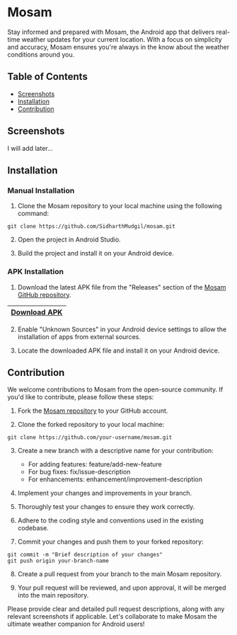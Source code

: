 # Mosam

Stay informed and prepared with Mosam, the Android app that delivers real-time weather updates for your current location. With a focus on simplicity and accuracy, Mosam ensures you're always in the know about the weather conditions around you.

## Table of Contents

- [Screenshots](#screenshots)
- [Installation](#installation)
- [Contribution](#contribution)

## Screenshots
I will add later...

## Installation

### Manual Installation
1. Clone the Mosam repository to your local machine using the following command:
```
git clone https://github.com/SidharthMudgil/mosam.git
```

2. Open the project in Android Studio.

3. Build the project and install it on your Android device.

### APK Installation
1. Download the latest APK file from the "Releases" section of the [Mosam GitHub repository](https://github.com/SidharthMudgil/mosam/releases).

| [Download APK](https://github.com/SidharthMudgil/mosam/releases/latest/download/mosam.apk) |
| -------------------------- |

2. Enable "Unknown Sources" in your Android device settings to allow the installation of apps from external sources.

3. Locate the downloaded APK file and install it on your Android device.

## Contribution

We welcome contributions to Mosam from the open-source community. If you'd like to contribute, please follow these steps:

1. Fork the [Mosam repository](https://github.com/SidharthMudgil/mosam) to your GitHub account.

2. Clone the forked repository to your local machine:
```
git clone https://github.com/your-username/mosam.git
```

3. Create a new branch with a descriptive name for your contribution:
   - For adding features: feature/add-new-feature
   - For bug fixes: fix/issue-description
   - For enhancements: enhancement/improvement-description

4. Implement your changes and improvements in your branch.

5. Thoroughly test your changes to ensure they work correctly.

6. Adhere to the coding style and conventions used in the existing codebase.

7. Commit your changes and push them to your forked repository:
```
git commit -m "Brief description of your changes"
git push origin your-branch-name
```

8. Create a pull request from your branch to the main Mosam repository.

9. Your pull request will be reviewed, and upon approval, it will be merged into the main repository.

Please provide clear and detailed pull request descriptions, along with any relevant screenshots if applicable. Let's collaborate to make Mosam the ultimate weather companion for Android users!

